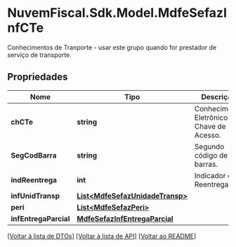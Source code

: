 # NuvemFiscal.Sdk.Model.MdfeSefazInfCTe
Conhecimentos de Tranporte - usar este grupo quando for prestador de serviço de transporte.

## Propriedades

Nome | Tipo | Descrição | Comentários
------------ | ------------- | ------------- | -------------
**chCTe** | **string** | Conhecimento Eletrônico - Chave de Acesso. | 
**SegCodBarra** | **string** | Segundo código de barras. | [optional] 
**indReentrega** | **int** | Indicador de Reentrega. | [optional] 
**infUnidTransp** | [**List&lt;MdfeSefazUnidadeTransp&gt;**](MdfeSefazUnidadeTransp.md) |  | [optional] 
**peri** | [**List&lt;MdfeSefazPeri&gt;**](MdfeSefazPeri.md) |  | [optional] 
**infEntregaParcial** | [**MdfeSefazInfEntregaParcial**](MdfeSefazInfEntregaParcial.md) |  | [optional] 

[[Voltar à lista de DTOs]](../README.md#documentation-for-models) [[Voltar à lista de API]](../README.md#documentation-for-api-endpoints) [[Voltar ao README]](../README.md)

